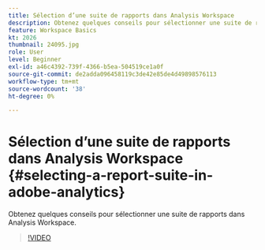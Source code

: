 ```yaml
---
title: Sélection d’une suite de rapports dans Analysis Workspace
description: Obtenez quelques conseils pour sélectionner une suite de rapports dans Analysis Workspace.
feature: Workspace Basics
kt: 2026
thumbnail: 24095.jpg
role: User
level: Beginner
exl-id: a46c4392-739f-4366-b5ea-504519ce1a0f
source-git-commit: de2adda096458119c3de42e85de4d49898576113
workflow-type: tm+mt
source-wordcount: '38'
ht-degree: 0%

---
```


# Sélection d’une suite de rapports dans Analysis Workspace {#selecting-a-report-suite-in-adobe-analytics}

Obtenez quelques conseils pour sélectionner une suite de rapports dans Analysis Workspace.

>[!VIDEO](https://video.tv.adobe.com/v/23967/?quality=12&learn=on)
